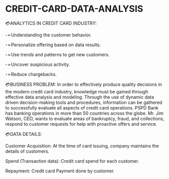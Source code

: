 # CREDIT-CARD-DATA-ANALYSIS

💳ANALYTICS IN CREDIT CARD INDUSTRY:

-➢Understanding the customer behavior.

-➢Personalize offering based on data results.

-➢Use trends and patterns to get new customers.

-➢Uncover suspicious activity.

-➢Reduce chargebacks.


💳BUSINESS PROBLEM:
In order to effectively produce quality decisions in the modern credit card industry, knowledge must be gained through effective data analysis and modeling. Through the use of dynamic data driven decision-making tools and procedures, information can be gathered to successfully evaluate all aspects of credit card operations. PSPD Bank has banking operations in more than 50 countries across the globe. Mr. Jim Watson, CEO, wants to evaluate areas of bankruptcy, fraud, and collections, respond to customer requests for help with proactive offers and service.

💳DATA DETAILS:

Customer Acquisition: At the time of card issuing, company maintains the details of customers.

Spend (Transaction data): Credit card spend for each customer.

Repayment: Credit card Payment done by customer.





